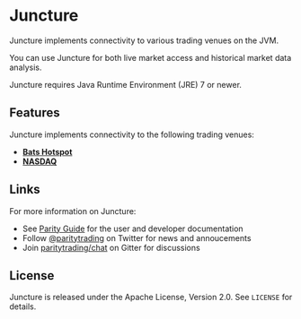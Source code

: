 Juncture
========

Juncture implements connectivity to various trading venues on the JVM.

You can use Juncture for both live market access and historical market data
analysis.

Juncture requires Java Runtime Environment (JRE) 7 or newer.


Features
--------

Juncture implements connectivity to the following trading venues:

- [**Bats Hotspot**](juncture-hotspot)
- [**NASDAQ**](juncture-nasdaq)


Links
-----

For more information on Juncture:

- See [Parity Guide](https://github.com/paritytrading/documentation) for the
  user and developer documentation
- Follow [@paritytrading](https://twitter.com/paritytrading) on Twitter for
  news and annoucements
- Join [paritytrading/chat](https://gitter.im/paritytrading/chat) on Gitter
  for discussions


License
-------

Juncture is released under the Apache License, Version 2.0. See `LICENSE` for
details.
